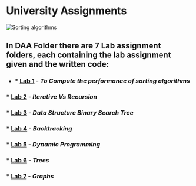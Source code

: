 # University Assignments
![Sorting algorithms](https://www.mybluelinux.com/img/post/featured-images/0072.sorting_algorithms.jpg)
## **In DAA Folder there are 7 Lab assignment folders, each containing the lab assignment given and the written code**:
* ### * [Lab 1](https://github.com/Cookie182/DAA/tree/main/DAA/Lab_1 "Lab 1 assignment and code") - *To Compute the performance of sorting algorithms*
### * [Lab 2](https://github.com/Cookie182/DAA/tree/main/DAA/Lab_2 "Lab 2 assignment and code") - *Iterative Vs Recursion*
### * [Lab 3](https://github.com/Cookie182/DAA/tree/main/DAA/Lab_3 "Lab 3 assignment and code") - *Data Structure Binary Search Tree*
### * [Lab 4](https://github.com/Cookie182/DAA/tree/main/DAA/Lab_4 "Lab 4 assignment and code") - *Backtracking*
### * [Lab 5](https://github.com/Cookie182/DAA/tree/main/DAA/Lab_5 "Lab 5 assignment and code") - *Dynamic Programming*
### * [Lab 6](https://github.com/Cookie182/DAA/tree/main/DAA/Lab_6 "Lab 6 assignment and code") - *Trees*
### * [Lab 7](https://github.com/Cookie182/DAA/tree/main/DAA/Lab_7 "Lab 7 assignment and code") - *Graphs*
